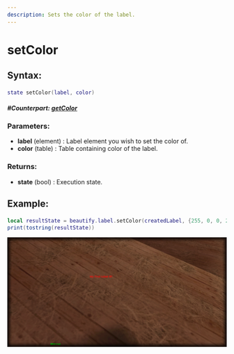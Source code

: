 ```yaml
---
description: Sets the color of the label.
---
```


# setColor

## **Syntax:**

```lua
state setColor(label, color)
```

#### _**\#Counterpart:**_ [_**getColor**_](getlabelcolor.md)

### **Parameters:**

* **label** \(element\) : Label element you wish to set the color of.
* **color** \(table\) : Table containing color of the label.

### **Returns:**

* **state** \(bool\) : Execution state.

## **Example:**

```lua
local resultState = beautify.label.setColor(createdLabel, {255, 0, 0, 255})
print(tostring(resultState))
```

![](../../.gitbook/assets/setlabelcolor.png)

